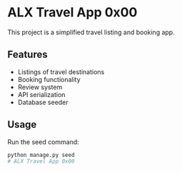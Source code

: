 # ALX Travel App 0x00

This project is a simplified travel listing and booking app.

## Features
- Listings of travel destinations
- Booking functionality
- Review system
- API serialization
- Database seeder

## Usage
Run the seed command:
```bash
python manage.py seed
# ALX Travel App 0x00
